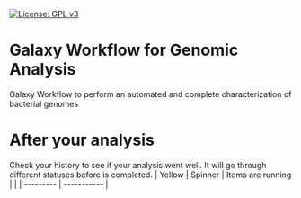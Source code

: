 [![License: GPL v3](https://img.shields.io/badge/License-GPL%20v3-blue.svg)](https://www.gnu.org/licenses/gpl-3.0)


# Galaxy Workflow for Genomic Analysis
Galaxy Workflow to perform an automated and complete characterization of bacterial genomes

# After your analysis
Check your history to see if your analysis went well. It will go through different statuses before is completed. 
| Yellow | Spinner | Items are running |  |
| --------- | ----------- |
